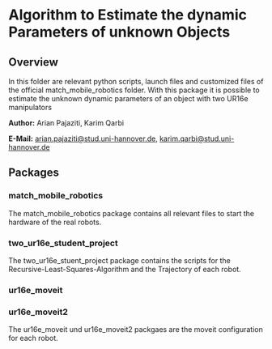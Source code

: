 # Algorithm to Estimate the dynamic Parameters of unknown Objects
## Overview

In this folder are relevant python scripts, launch files and customized files of the official match_mobile_robotics folder. With this package it is possible to estimate the unknown dynamic parameters of an object with two UR16e manipulators

**Author:** Arian Pajaziti, Karim Qarbi

**E-Mail:** arian.pajaziti@stud.uni-hannover.de, karim.qarbi@stud.uni-hannover.de

## Packages
### match_mobile_robotics

The match_mobile_robotics package contains all relevant files to start the hardware of the real robots.

### two_ur16e_student_project

The two_ur16e_stuent_project package contains the scripts for the Recursive-Least-Squares-Algorithm and the Trajectory of each robot.

### ur16e_moveit
### ur16e_moveit2

The ur16e_moveit und ur16e_moveit2 packgaes are the moveit configuration for each robot.
